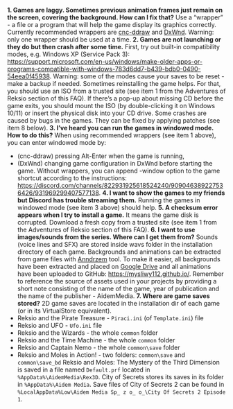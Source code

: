**1. Games are laggy. Sometimes previous animation frames just remain on the screen, covering the background. How can I fix that?** Use a “wrapper” - a file or a program that will help the game display its graphics correctly. Currently recommended wrappers are [cnc-ddraw](https://discord.com/channels/822931925618524240/909046389227536426/1155563864147120308) and [DxWnd](https://www.przygodyreksia.aidemmedia.pl/pliki/kretes/forum/reksioforum/viewtopic.php?p=261312#p261312). Warning: only one wrapper should be used at a time.
**2. Games are not launching or they do but then crash after some time.** First, try out built-in compatibility modes, e.g. Windows XP (Service Pack 3): https://support.microsoft.com/en-us/windows/make-older-apps-or-programs-compatible-with-windows-783d6dd7-b439-bdb0-0490-54eea0f45938. Warning: some of the modes cause your saves to be reset - make a backup if needed.
Sometimes reinstalling the game helps. For that, you should use an ISO from a trusted site (see item 1 from the Adventures of Reksio section of this FAQ).
If there’s a pop-up about missing CD before the game exits, you should mount the ISO (by double-clicking it on Windows 10/11) or insert the physical disk into your CD drive.
Some crashes are caused by bugs in the games. They can be fixed by applying patches (see item 8 below).
**3. I’ve heard you can run the games in windowed mode. How to do this?** When using recommended wrappers (see item 1 above), you can enter windowed mode by:
- (cnc-ddraw) pressing Alt-Enter when the game is running,
- (DxWnd) changing game configuration in DxWnd before starting the game.
Without wrappers, you can append -window option to the game shortcut according to the instructions: https://discord.com/channels/822931925618524240/909046389227536426/931969299407577138.
**4. I want to show the games to my friends but Discord has trouble streaming them.** Running the games in windowed mode (see item 3 above) should help.
**5. A checksum error appears when I try to install a game.** It means the game disk is corrupted. Download a fresh copy from a trusted site (see item 1 from the Adventures of Reksio section of this FAQ).
**6. I want to use images/sounds from the series. Where can I get them from?** Sounds (voice lines and SFX) are stored inside wavs folder in the installation directory of each game.
Backgrounds and animations can be extracted from game files with [Anndrzem](https://github.com/mysliwy112/AM-transcoder) tool. To make it easier, all backgrounds have been extracted and placed on [Google Drive](https://drive.google.com/drive/u/0/folders/1z0M8z1urpdIzxrJz_9HS-bBTSaxNMXXR) and all animations have been uploaded to GitHub: https://mysliwy112.github.io/.
Remember to reference the source of assets used in your projects by providing a short note consisting of the name of the game, year of publication and the name of the publisher - AidemMedia.
**7. Where are game saves stored?** 2D game saves are located in the installation dir of each game (or in its VirtualStore equivalent).
- Reksio and the Pirate Treasure - `Piraci.ini` (of `Template.ini`) file
- Reksio and UFO - `Ufo.ini` file
- Reksio and the Wizards - the whole `common` folder
- Reksio and the Time Machine - the whole `common` folder
- Reksio and Captain Nemo - the whole `common\save` folder
- Reksio and Moles in Action! - two folders: `common\save` and `common\save_bd`
Reksio and Moles: The Mystery of the Third Dimension is saved in a file named `Default.prf` located in `%AppData%\AidemMedia\Rex3D`.
City of Secrets stores its saves in its folder in `%AppData%\Aidem Media`.
Save files of City of Secrets 2 can be found in `%LocalAppData%Low\Aidem Media Sp_ z o_ o_\City Of Secrets 2 Episode 1`.
